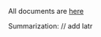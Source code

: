 All documents are [here](https://rocketcontest.org/resource/2024-american-rocketry-challenge-rules/)

Summarization:
// add latr